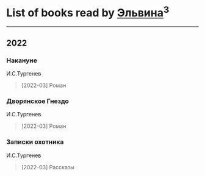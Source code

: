 # List of books read by [Эльвина](http://vk.com/id637513702)<sup>3</sup>
---

## 2022

### Накануне
И.С.Тургенев
> [2022-03] Роман


### Дворянское Гнездо
И.С.Тургенев
> [2022-03] Роман


### Записки охотника
И.С.Тургенев
> [2022-03] Рассказы



